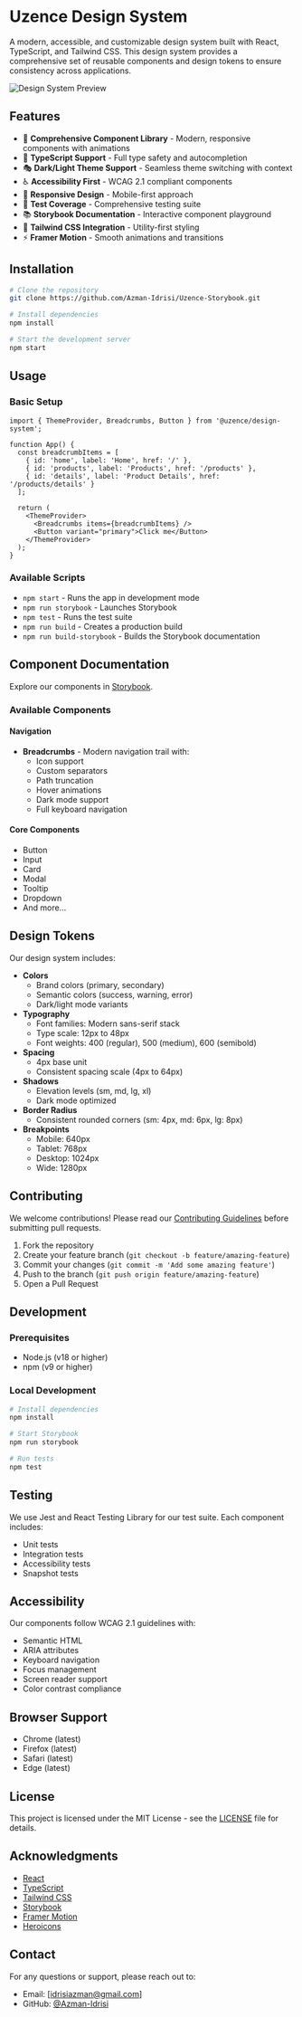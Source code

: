 # Uzence Design System

A modern, accessible, and customizable design system built with React, TypeScript, and Tailwind CSS. This design system provides a comprehensive set of reusable components and design tokens to ensure consistency across applications.

![Design System Preview](public/assets/preview.png)

## Features

- 🎨 **Comprehensive Component Library** - Modern, responsive components with animations
- 🎯 **TypeScript Support** - Full type safety and autocompletion
- 🎭 **Dark/Light Theme Support** - Seamless theme switching with context
- ♿ **Accessibility First** - WCAG 2.1 compliant components
- 📱 **Responsive Design** - Mobile-first approach
- 🧪 **Test Coverage** - Comprehensive testing suite
- 📚 **Storybook Documentation** - Interactive component playground
- 🎨 **Tailwind CSS Integration** - Utility-first styling
- ⚡ **Framer Motion** - Smooth animations and transitions

## Installation

```bash
# Clone the repository
git clone https://github.com/Azman-Idrisi/Uzence-Storybook.git

# Install dependencies
npm install

# Start the development server
npm start
```

## Usage

### Basic Setup

```tsx
import { ThemeProvider, Breadcrumbs, Button } from '@uzence/design-system';

function App() {
  const breadcrumbItems = [
    { id: 'home', label: 'Home', href: '/' },
    { id: 'products', label: 'Products', href: '/products' },
    { id: 'details', label: 'Product Details', href: '/products/details' }
  ];

  return (
    <ThemeProvider>
      <Breadcrumbs items={breadcrumbItems} />
      <Button variant="primary">Click me</Button>
    </ThemeProvider>
  );
}
```

### Available Scripts

- `npm start` - Runs the app in development mode
- `npm run storybook` - Launches Storybook
- `npm test` - Runs the test suite
- `npm run build` - Creates a production build
- `npm run build-storybook` - Builds the Storybook documentation

## Component Documentation

Explore our components in [Storybook](https://uzence-storybook-93cl5zcd9-mohammad-azmans-projects.vercel.app/?path=/docs/components-button--docs).

### Available Components

#### Navigation
- **Breadcrumbs** - Modern navigation trail with:
  - Icon support
  - Custom separators
  - Path truncation
  - Hover animations
  - Dark mode support
  - Full keyboard navigation

#### Core Components
- Button
- Input
- Card
- Modal
- Tooltip
- Dropdown
- And more...

## Design Tokens

Our design system includes:

- **Colors**
  - Brand colors (primary, secondary)
  - Semantic colors (success, warning, error)
  - Dark/light mode variants
- **Typography**
  - Font families: Modern sans-serif stack
  - Type scale: 12px to 48px
  - Font weights: 400 (regular), 500 (medium), 600 (semibold)
- **Spacing**
  - 4px base unit
  - Consistent spacing scale (4px to 64px)
- **Shadows**
  - Elevation levels (sm, md, lg, xl)
  - Dark mode optimized
- **Border Radius**
  - Consistent rounded corners (sm: 4px, md: 6px, lg: 8px)
- **Breakpoints**
  - Mobile: 640px
  - Tablet: 768px
  - Desktop: 1024px
  - Wide: 1280px

## Contributing

We welcome contributions! Please read our [Contributing Guidelines](CONTRIBUTING.md) before submitting pull requests.

1. Fork the repository
2. Create your feature branch (`git checkout -b feature/amazing-feature`)
3. Commit your changes (`git commit -m 'Add some amazing feature'`)
4. Push to the branch (`git push origin feature/amazing-feature`)
5. Open a Pull Request

## Development

### Prerequisites

- Node.js (v18 or higher)
- npm (v9 or higher)

### Local Development

```bash
# Install dependencies
npm install

# Start Storybook
npm run storybook

# Run tests
npm test
```

## Testing

We use Jest and React Testing Library for our test suite. Each component includes:
- Unit tests
- Integration tests
- Accessibility tests
- Snapshot tests

## Accessibility

Our components follow WCAG 2.1 guidelines with:
- Semantic HTML
- ARIA attributes
- Keyboard navigation
- Focus management
- Screen reader support
- Color contrast compliance

## Browser Support

- Chrome (latest)
- Firefox (latest)
- Safari (latest)
- Edge (latest)

## License

This project is licensed under the MIT License - see the [LICENSE](LICENSE) file for details.

## Acknowledgments

- [React](https://reactjs.org/)
- [TypeScript](https://www.typescriptlang.org/)
- [Tailwind CSS](https://tailwindcss.com/)
- [Storybook](https://storybook.js.org/)
- [Framer Motion](https://www.framer.com/motion/)
- [Heroicons](https://heroicons.com/)

## Contact

For any questions or support, please reach out to:
- Email: [idrisiazman@gmail.com]
- GitHub: [@Azman-Idrisi](https://github.com/Azman-Idrisi)
